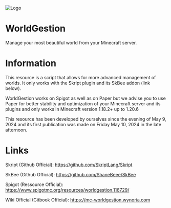![Logo](https://github.com/WynoriaStudios/WorldGestion/assets/168580858/f635f4e3-08b1-4367-abfe-e4ee76b7e66b)


# WorldGestion
Manage your most beautiful world from your Minecraft server.

# Information

This resource is a script that allows for more advanced management of worlds. It only works with the Skript plugin and its SkBee addon (link below).

WorldGestion works on Spigot as well as on Paper but we advise you to use Paper for better stability and optimization of your Minecraft server and its plugins and only works in Minecraft version 1.18.2+ up to 1.20.6

This resource has been developed by ourselves since the evening of May 9, 2024 and its first publication was made on Friday May 10, 2024 in the late afternoon.

# Links

Skript (Github Official): https://github.com/SkriptLang/Skript

SkBee (Github Official): https://github.com/ShaneBeee/SkBee

Spigot (Ressource Official): https://www.spigotmc.org/resources/worldgestion.116729/

Wiki Official (Gitbook Official): https://mc-worldgestion.wynoria.com
